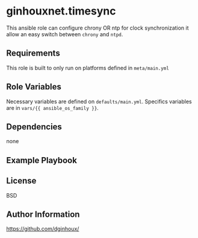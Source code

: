 ginhouxnet.timesync
=========

This ansible role can configure chrony OR ntp for clock synchronization
it allow an easy switch between `chrony` and `ntpd`.


Requirements
------------

This role is built to only run on platforms defined in `meta/main.yml`


Role Variables
--------------

Necessary variables are defined on `defaults/main.yml`.
Specifics variables are in `vars/{{ ansible_os_family }}`.


Dependencies
------------

none


Example Playbook
----------------



License
-------

BSD


Author Information
------------------

https://github.com/dginhoux/

